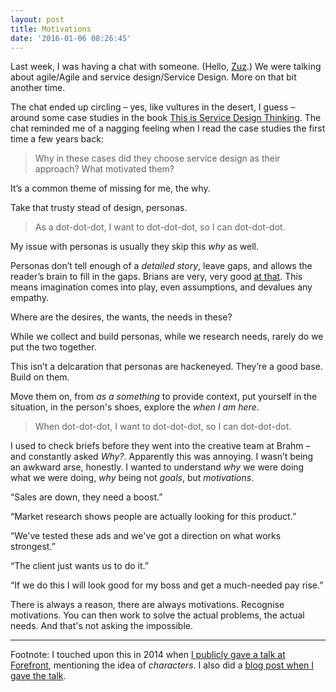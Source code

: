 ```yaml
---
layout: post
title: Motivations
date: '2016-01-06 08:26:45'
---
```


Last week, I was having a chat with someone. (Hello, [Zuz](http://www.twitter.com/techforevil).) We were talking about agile/Agile and service design/Service Design. More on that bit another time.

The chat ended up circling – yes, like vultures in the desert, I guess – around some case studies in the book [This is Service Design Thinking](http://www.amazon.co.uk/This-Service-Design-Thinking-Basics/dp/906369279X). The chat reminded me of a nagging feeling when I read the case studies the first time a few years back:

> Why in these cases did they choose service design as their approach? What motivated them?

It’s a common theme of missing for me, the why.

Take that trusty stead of design, personas.

> As a dot-dot-dot, I want to dot-dot-dot, so I can dot-dot-dot.

My issue with personas is usually they skip this *why* as well.

Personas don’t tell enough of a *detailed story*, leave gaps, and allows the reader’s brain to fill in the gaps. Brians are very, very good [at that](https://en.wikipedia.org/wiki/Filling-in). This means imagination comes into play, even assumptions, and devalues any empathy.

Where are the desires, the wants, the needs in these?

While we collect and build personas, while we research needs, rarely do we put the two together.

This isn’t a delcaration that personas are hackeneyed. They’re a good base. Build on them.

Move them on, from *as a something* to provide context, put yourself in the situation, in the person's shoes, explore the *when I am here*.

> When dot-dot-dot, I want to dot-dot-dot, so I can dot-dot-dot.

I used to check briefs before they went into the creative team at Brahm – and constantly asked *Why?*. Apparently this was annoying. I wasn’t being an awkward arse, honestly. I wanted to understand *why* we were doing what we were doing, *why* being not *goals*, but *motivations*.

“Sales are down, they need a boost.”

“Market research shows people are actually looking for this product.”

“We've tested these ads and we've got a direction on what works strongest.”

“The client just wants us to do it.”

“If we do this I will look good for my boss and get a much-needed pay rise.”

There is always a reason, there are always motivations. Recognise motivations. You can then work to solve the actual problems, the actual needs. And that's not asking the impossible.

---

Footnote: I touched upon this in 2014 when [I publicly gave a talk at Forefront](https://speakerdeck.com/idlesi/you-say-persona-i-say-person-ah), mentioning the idea of *characters*. I also did a [blog post when I gave the talk](/forefront-leeds-november-2014-reeves-rosser).
